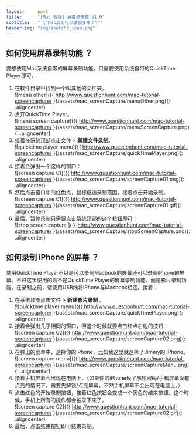 ```yaml
---
layout:     post
title:      "[Mac 教程] 屏幕录像篇 V1.0"
subtitle:   " \"Mac其实可以做很多事！\""
header-img: "img/sketch3_icon.png"
---
```


## 如何使用屏幕录制功能 ？
要想使用Mac系统自带的屏幕录制功能，只需要使用系统自带的QuickTime Player即可。

1. 在软件目录中找到一个叫其他的文件夹。<br/>
![menu other]({{ http://www.questionhunt.com/mac-tutorial-screencapture/ }}/assets/mac_screenCapture/menuOther.png){: .aligncenter}<br/>
2. 点开QuickTime Player。<br/>
![menu screen capture]({{ http://www.questionhunt.com/mac-tutorial-screencapture/ }}/assets/mac_screenCapture/menuScreenCapture.png){: .aligncenter}<br/>
3. 接着在系统顶部点击文件 > **新建文件录制**。<br/>
![quicktime player menu]({{ http://www.questionhunt.com/mac-tutorial-screencapture/ }}/assets/mac_screenCapture/quickTimePlayer.png){: .aligncenter}<br/>
4. 接着会弹出一个这样的窗口：<br/>
![screen capture 01]({{ http://www.questionhunt.com/mac-tutorial-screencapture/ }}/assets/mac_screenCapture/screenCapture01.png){: .aligncenter}<br/>
5. 然后点击窗口中的红色点，鼠标框选录制范围，接着点击开始录制。<br/>
![screen capture 01]({{ http://www.questionhunt.com/mac-tutorial-screencapture/ }}/assets/mac_screenCapture/screenCapture01.gif){: .aligncenter}<br/>
6. 最后，暂停录制只需要点击系统顶部的这个按钮即可：<br/>
![stop screen capture ]({{ http://www.questionhunt.com/mac-tutorial-screencapture/ }}/assets/mac_screenCapture/stopScreenCapture.png){: .aligncenter}<br/>

## 如何录制 iPhone 的屏幕 ？
使用QuickTime Player不只是可以录制Macbook的屏幕还可以录制iPhone的屏幕。不过这里使用的则不是QuickTime Player的屏幕录制功能，而是影片录制功能。在录制之前，请使用USB线将iPhone与Macbook相连。接着：

1. 在系统顶部点击文件 > **新建影片录制** 。<br/>
!![quicktime player menu]({{ http://www.questionhunt.com/mac-tutorial-screencapture/ }}/assets/mac_screenCapture/quickTimePlayer.png){: .aligncenter}<br/>
2. 接着会弹出几乎相同的窗口，但这个时候就要点击红点右边的按钮：<br/>
![screen capture 02]({{ http://www.questionhunt.com/mac-tutorial-screencapture/ }}/assets/mac_screenCapture/screenCapture02.png){: .aligncenter}<br/>
3. 在弹出的菜单中，选择你的iPhone，比如我这里就选择了Jimmy的 iPhone。<br/>
![screen capture menu]({{ http://www.questionhunt.com/mac-tutorial-screencapture/ }}/assets/mac_screenCapture/screenCaptureMenu.png){: .aligncenter}<br/>
4. 接着手机屏幕会出现在电脑上。（如果你的iPhone设了解锁密码/手机屏幕没有点亮的情况下，需要先解锁/点亮屏幕。不然手机屏幕不会出现在电脑上。）<br/>
5. 点击红色的开始录制按钮，接着红色按钮会变成一个灰色的结束按钮。这个时候，手机上所有的操作都会被录下来了。<br/>
![screen capture 02]({{ http://www.questionhunt.com/mac-tutorial-screencapture/ }}/assets/mac_screenCapture/screenCapture02.gif){: .aligncenter}<br/>
6. 最后，点击结束按钮即可结束录制。<br/>
